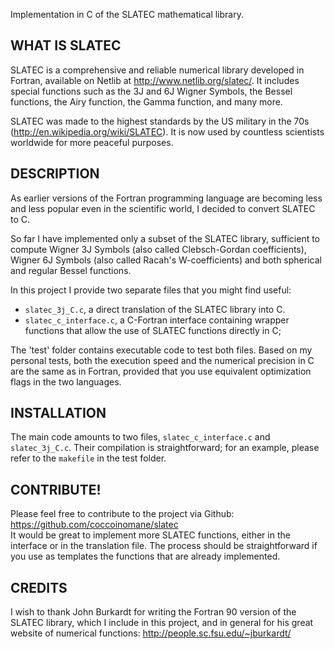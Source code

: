 Implementation in C of the SLATEC mathematical library.

## WHAT IS SLATEC ##
SLATEC is a comprehensive and reliable numerical library developed
in Fortran, available on Netlib at <http://www.netlib.org/slatec/>. It
includes special functions such as the 3J and 6J Wigner Symbols,
the Bessel functions, the Airy function, the Gamma function, and many more.

SLATEC was made to the highest standards by the US military
in the 70s (<http://en.wikipedia.org/wiki/SLATEC>). It is now used
by countless scientists worldwide for more peaceful purposes.

## DESCRIPTION ##
As earlier versions of the Fortran programming language are becoming
less and less popular even in the scientific world, I decided to convert
SLATEC to C.

So far I have implemented only a subset of the SLATEC library, sufficient 
to compute Wigner 3J Symbols (also called Clebsch-Gordan coefficients),
Wigner 6J Symbols (also called Racah's W-coefficients) and both 
spherical and regular Bessel functions.

In this project I provide two separate files that you might
find useful:

* `slatec_3j_C.c`, a direct translation of the SLATEC library into C.
* `slatec_c_interface.c`, a C-Fortran interface containing wrapper functions
  that allow the use of SLATEC functions directly in C;

The 'test' folder contains executable code to test both files. Based on my
personal tests, both the execution speed and the numerical precision
in C are the same as in Fortran, provided that you use equivalent optimization
flags in the two languages.

## INSTALLATION ##
The main code amounts to two files, `slatec_c_interface.c` and `slatec_3j_C.c`.
Their compilation is straightforward; for an example, please refer to the
`makefile` in the test folder.

## CONTRIBUTE! ##
Please feel free to contribute to the project via Github:  
<https://github.com/coccoinomane/slatec>  
It would be great to implement more SLATEC functions, either
in the interface or in the translation file. The process should
be straightforward if you use as templates the functions that
are already implemented.

## CREDITS ##
I wish to thank John Burkardt for writing the Fortran 90 version of 
the SLATEC library, which I include in this project, and in general
for his great website of numerical functions:
<http://people.sc.fsu.edu/~jburkardt/>

